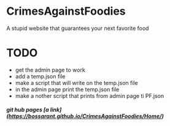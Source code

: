 # CrimesAgainstFoodies
A stupid website that guarantees your next favorite food


# TODO
* get the admin page to work
* add a temp.json file
* make a script that will write on the temp.json file
* in the admin page print the temp.json file
* make a nother script that prints from admin page ti PF.json

##### git hub pages [a link] (https://bossarant.github.io/CrimesAgainstFoodies/Home/)
